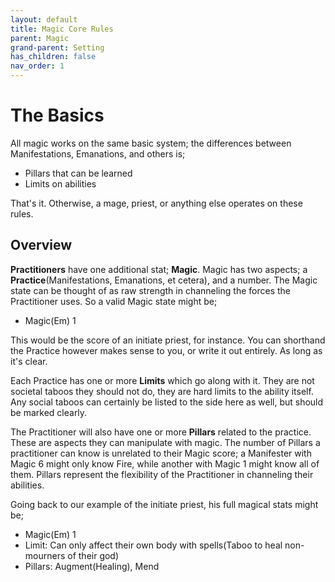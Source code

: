 ```yaml
---
layout: default
title: Magic Core Rules
parent: Magic
grand-parent: Setting
has_children: false
nav_order: 1
---
```


# The Basics

All magic works on the same basic system; the differences between Manifestations, Emanations, and others is;

* Pillars that can be learned
* Limits on abilities

That's it. Otherwise, a mage, priest, or anything else operates on these rules.

## Overview

**Practitioners** have one additional stat; **Magic**. Magic has two aspects; a **Practice**(Manifestations, Emanations, et cetera), and a number. The Magic state can be thought of as raw strength in channeling the forces the Practitioner uses. So a valid Magic state might be;

* Magic(Em) 1

This would be the score of an initiate priest, for instance. You can shorthand the Practice however makes sense to you, or write it out entirely. As long as it's clear.

Each Practice has one or more **Limits** which go along with it. They are not societal taboos they should not do, they are hard limits to the ability itself. Any social taboos can certainly be listed to the side here as well, but should be marked clearly.

The Practitioner will also have one or more **Pillars** related to the practice. These are aspects they can manipulate with magic. The number of Pillars a practitioner can know is unrelated to their Magic score; a Manifester with Magic 6 might only know Fire, while another with Magic 1 might know all of them. Pillars represent the flexibility of the Practitioner in channeling their abilities.

Going back to our example of the initiate priest, his full magical stats might be;

* Magic(Em) 1
* Limit: Can only affect their own body with spells(Taboo to heal non-mourners of their god)
* Pillars: Augment(Healing), Mend

